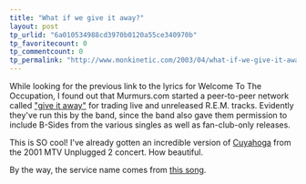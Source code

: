 ```yaml
---
title: "What if we give it away?"
layout: post
tp_urlid: "6a010534988cd3970b0120a55ce340970b"
tp_favoritecount: 0
tp_commentcount: 0
tp_permalink: "http://www.monkinetic.com/2003/04/what-if-we-give-it-away.html"
---
```

While looking for the previous link to the lyrics for Welcome To The Occupation, I found out that Murmurs.com started a peer-to-peer network called <a href="http://remexhibit.murmurs.com/rem/themusic/giveitaway/">&quot;give it away&quot;</a> for trading live and unreleased R.E.M. tracks. Evidently they&#39;ve run this by the band, since the band also gave them permission to include B-Sides from the various singles as well as fan-club-only releases.

This is SO cool! I&#39;ve already gotten an incredible version of <a href="http://www.geocities.com/mmeyer_hermann/Cuyahoga.html">Cuyahoga</a> from the 2001 MTV Unplugged 2 concert. How beautiful.

By the way, the service name comes from <a href="http://www.geocities.com/mmeyer_hermann/GiveItAway.html">this song</a>.
